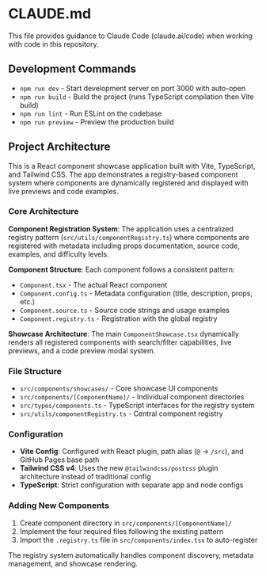 # CLAUDE.md

This file provides guidance to Claude Code (claude.ai/code) when working with code in this repository.

## Development Commands

- `npm run dev` - Start development server on port 3000 with auto-open
- `npm run build` - Build the project (runs TypeScript compilation then Vite build)
- `npm run lint` - Run ESLint on the codebase
- `npm run preview` - Preview the production build

## Project Architecture

This is a React component showcase application built with Vite, TypeScript, and Tailwind CSS. The app demonstrates a registry-based component system where components are dynamically registered and displayed with live previews and code examples.

### Core Architecture

**Component Registration System**: The application uses a centralized registry pattern (`src/utils/componentRegistry.ts`) where components are registered with metadata including props documentation, source code, examples, and difficulty levels.

**Component Structure**: Each component follows a consistent pattern:
- `Component.tsx` - The actual React component
- `Component.config.ts` - Metadata configuration (title, description, props, etc.)
- `Component.source.ts` - Source code strings and usage examples
- `Component.registry.ts` - Registration with the global registry

**Showcase Architecture**: The main `ComponentShowcase.tsx` dynamically renders all registered components with search/filter capabilities, live previews, and a code preview modal system.

### File Structure

- `src/components/showcases/` - Core showcase UI components
- `src/components/[ComponentName]/` - Individual component directories
- `src/types/components.ts` - TypeScript interfaces for the registry system
- `src/utils/componentRegistry.ts` - Central component registry

### Configuration

- **Vite Config**: Configured with React plugin, path alias (`@` → `/src`), and GitHub Pages base path
- **Tailwind CSS v4**: Uses the new `@tailwindcss/postcss` plugin architecture instead of traditional config
- **TypeScript**: Strict configuration with separate app and node configs

### Adding New Components

1. Create component directory in `src/components/[ComponentName]/`
2. Implement the four required files following the existing pattern
3. Import the `.registry.ts` file in `src/components/index.tsx` to auto-register

The registry system automatically handles component discovery, metadata management, and showcase rendering.